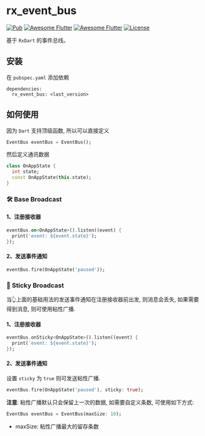 # rx_event_bus

[![Pub](https://img.shields.io/pub/v/rx_event_bus.svg)](https://pub.dartlang.org/packages/rx_event_bus)
[![Awesome Flutter](https://img.shields.io/badge/Awesome-Flutter-blue.svg?longCache=true&style=flat-square)]()
[![Awesome Flutter](https://img.shields.io/badge/Platform-Android_iOS-blue.svg?longCache=true&style=flat-square)]()
[![License](https://img.shields.io/badge/License-MIT-blue.svg)](/LICENSE)

基于 `RxDart` 的事件总线。

## 安装

在 `pubspec.yaml` 添加依赖

```
dependencies:
  rx_event_bus: <last_version>
```
## 如何使用

因为 `Dart` 支持顶级函数, 所以可以直接定义

```dart
EventBus eventBus = EventBus();
```

然后定义通讯数据

```dart
class OnAppState {
  int state;
  const OnAppState(this.state); 
}
```

### 🛠 Base Broadcast

#### 1、注册接收器

```dart
eventBus.on<OnAppState>().listen((event) {
  print('event: ${event.state}');
});
```

#### 2、发送事件通知

```dart
eventBus.fire(OnAppState('paused'));
```

### 🧲 Sticky Broadcast

当👆上面的基础用法的发送事件通知在注册接收器前出发, 则消息会丢失, 如果需要得到消息, 则可使用粘性广播.

#### 1、注册接收器

```dart
eventBus.onSticky<OnAppState>().listen((event) {
  print('event: ${event.state}');
});
```

#### 2、发送事件通知

设置 `sticky` 为 `true` 则可发送粘性广播.

```dart
eventBus.fire(OnAppState('paused'), sticky: true);
```

**注意**: 粘性广播默认只会保留上一次的数据, 如需要自定义条数, 可使用如下方式:

```dart
EventBus eventBus = EventBus(maxSize: 10);
```

- maxSize: 粘性广播最大的留存条数